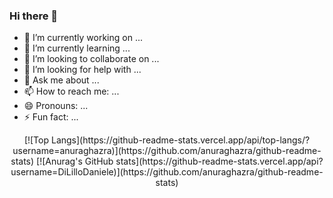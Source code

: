### Hi there 👋

- 🔭 I’m currently working on ...
- 🌱 I’m currently learning ...
- 👯 I’m looking to collaborate on ...
- 🤔 I’m looking for help with ...
- 💬 Ask me about ...
- 📫 How to reach me: ...
- 😄 Pronouns: ...
- ⚡ Fun fact: ...

<center>
  [![Top Langs](https://github-readme-stats.vercel.app/api/top-langs/?username=anuraghazra)](https://github.com/anuraghazra/github-readme-stats)
  [![Anurag's GitHub stats](https://github-readme-stats.vercel.app/api?username=DiLilloDaniele)](https://github.com/anuraghazra/github-readme-stats)
</center>
<!--
**DiLilloDaniele/DiLilloDaniele** is a ✨ _special_ ✨ repository because its `README.md` (this file) appears on your GitHub profile.

Here are some ideas to get you started:


-->
